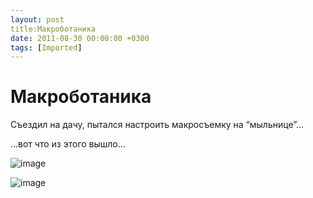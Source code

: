 ```yaml
---
layout: post
title:Макроботаника
date: 2011-08-30 00:00:00 +0300
tags: [Imported]
---
```

# Макроботаника

Съездил на дачу, пытался настроить макросъемку на “мыльнице”…

…вот что из этого вышло…

![image](http://media.tumblr.com/tumblr_lqr08iWzJk1qfp23s.jpg)

![image](http://media.tumblr.com/tumblr_lqr0cuIs4k1qfp23s.jpg)